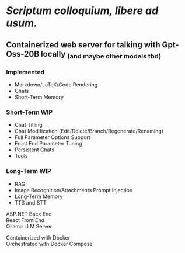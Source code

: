 # *Scriptum colloquium, libere ad usum.*

## Containerized web server for talking with Gpt-Oss-20B locally <sub>(and maybe other models tbd)<sub/>


### Implemented
- Markdown/LaTeX/Code Rendering
- Chats
- Short-Term Memory

### Short-Term WIP
- Chat Titling
- Chat Modification (Edit/Delete/Branch/Regenerate/Renaming)
- Full Parameter Options Support
- Front End Parameter Tuning
- Persistent Chats
- Tools

### Long-Term WIP
- RAG
- Image Recognition/Attachments Prompt Injection
- Long-Term Memory
- TTS and STT

ASP.NET Back End<br/>
React Front End<br/>
Ollama LLM Server

Containerized with Docker<br/>
Orchestrated with Docker Compose
